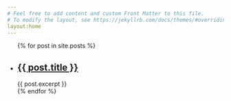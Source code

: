 ```yaml
---
# Feel free to add content and custom Front Matter to this file.
# To modify the layout, see https://jekyllrb.com/docs/themes/#overriding-theme-defaults
layout:home
---
```


<ul>
  {% for post in site.posts %}
    <li>
      <h2><a href="{{ post.url }}">{{ post.title }}</a></h2>
      {{ post.excerpt }}
    </li>
  {% endfor %}
</ul>
